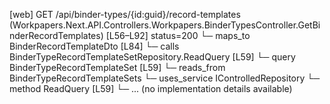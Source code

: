 [web] GET /api/binder-types/{id:guid}/record-templates  (Workpapers.Next.API.Controllers.Workpapers.BinderTypesController.GetBinderRecordTemplates)  [L56–L92] status=200
  └─ maps_to BinderRecordTemplateDto [L84]
  └─ calls BinderTypeRecordTemplateSetRepository.ReadQuery [L59]
  └─ query BinderTypeRecordTemplateSet [L59]
    └─ reads_from BinderTypeRecordTemplateSets
  └─ uses_service IControlledRepository<BinderTypeRecordTemplateSet>
    └─ method ReadQuery [L59]
      └─ ... (no implementation details available)

